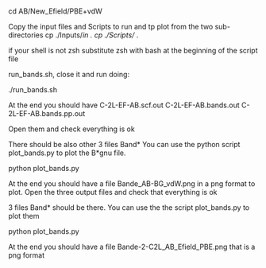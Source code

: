 #
cd  AB/New_Efield/PBE+vdW

Copy the input files and Scripts to run and tp plot  from the two sub-directories
cp ./Inputs/*in .
cp ./Scripts/* . 

if your shell is not zsh substitute zsh with bash at the beginning of the script file

run_bands.sh,  close it  and run doing:

./run_bands.sh

At the end you should have C-2L-EF-AB.scf.out C-2L-EF-AB.bands.out C-2L-EF-AB.bands.pp.out 

Open them and check everything is ok

There should be also other 3 files Band* 
You can use the python script plot_bands.py to plot the B*gnu file.

python plot_bands.py 

At the end you should have a file Bande_AB-BG_vdW.png in a png format to plot.
Open the three output files and check that everything is ok

3 files Band* should be there. 
You can use the the script plot_bands.py to plot them

python plot_bands.py 

At the end you should have a file Bande-2-C2L_AB_Efield_PBE.png that is a png format
# 
